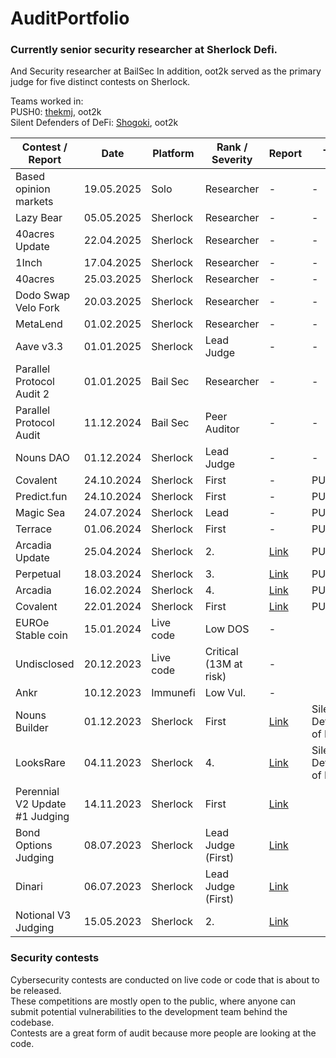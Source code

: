 # AuditPortfolio

### Currently senior security researcher at Sherlock Defi.
And Security researcher at BailSec
In addition, oot2k served as the primary judge for five distinct contests on Sherlock. 

Teams worked in:  
PUSH0: [thekmj](https://x.com/thekmj_), oot2k  
Silent Defenders of DeFi: [Shogoki](https://x.com/theshogoki), oot2k  

| Contest / Report  | Date  | Platform  | Rank / Severity  | Report  | Team |
|---|---|---|---|---|---|
| Based opinion markets | 19.05.2025  | Solo  | Researcher  | - | - |
| Lazy Bear | 05.05.2025  | Sherlock  | Researcher  | - | - |
| 40acres Update | 22.04.2025  | Sherlock  | Researcher  | - | - |
| 1Inch | 17.04.2025  | Sherlock  | Researcher  | - | - |
| 40acres | 25.03.2025  | Sherlock  | Researcher  | - | - |
| Dodo Swap Velo Fork | 20.03.2025  | Sherlock  | Researcher  | - | - |
| MetaLend | 01.02.2025  | Sherlock  | Researcher  | - | - |
| Aave v3.3 | 01.01.2025  | Sherlock  | Lead Judge  | - | - |
| Parallel Protocol Audit 2 | 01.01.2025  | Bail Sec  | Researcher  | - | - |
| Parallel Protocol Audit | 11.12.2024  | Bail Sec  | Peer Auditor  | - | - |
| Nouns DAO | 01.12.2024  | Sherlock  | Lead Judge  | - | - |
| Covalent | 24.10.2024  | Sherlock  | First  | - | PUSH0 |
| Predict.fun | 24.10.2024  | Sherlock  | First  | - | PUSH0 |
| Magic Sea | 24.07.2024  | Sherlock  | Lead  | - | PUSH0 |
| Terrace | 01.06.2024  | Sherlock  | First  | - | PUSH0 |
| Arcadia Update | 25.04.2024  | Sherlock  | 2.  | [Link](https://audits.sherlock.xyz/contests/321/report) | PUSH0 |
| Perpetual | 18.03.2024  | Sherlock  | 3.  | [Link](https://audits.sherlock.xyz/contests/219/report) | PUSH0 |
| Arcadia | 16.02.2024  | Sherlock  | 4.  | [Link](https://audits.sherlock.xyz/contests/137/report) | PUSH0 |
| Covalent | 22.01.2024  | Sherlock  | First  | [Link](https://audits.sherlock.xyz/contests/127/report) | PUSH0 |
| EUROe Stable coin | 15.01.2024  | Live code  | Low DOS  | - |
| Undisclosed | 20.12.2023  | Live code  | Critical (13M at risk)  | - |
| Ankr | 10.12.2023  | Immunefi | Low Vul.  | - |
| Nouns Builder  | 01.12.2023  | Sherlock  | First  | [Link](https://audits.sherlock.xyz/contests/111)  | Silent Defenders of DeFi |
| LooksRare  | 04.11.2023  | Sherlock  | 4.  | [Link](https://audits.sherlock.xyz/contests/122)  | Silent Defenders of DeFi |
| Perennial V2 Update #1 Judging | 14.11.2023  | Sherlock  | First  | [Link](https://audits.sherlock.xyz/contests/123) |
| Bond Options Judging | 08.07.2023  | Sherlock  | Lead Judge (First) | [Link](https://audits.sherlock.xyz/contests/99) |
| Dinari | 06.07.2023  | Sherlock  | Lead Judge (First) | [Link](https://audits.sherlock.xyz/contests/98) |
| Notional V3 Judging | 15.05.2023  | Sherlock  | 2. | [Link](https://audits.sherlock.xyz/contests/59) |

### Security contests

Cybersecurity contests are conducted on live code or code that is about to be released.  
These competitions are mostly open to the public, where anyone can submit potential vulnerabilities to the development team behind the codebase.  
Contests are a great form of audit because more people are looking at the code.
